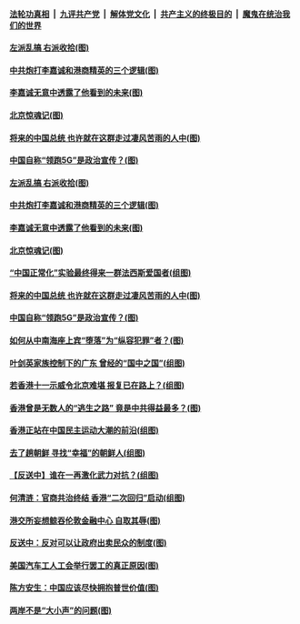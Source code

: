 ####  [法轮功真相](../../../../basic/blob/master/README.md?t=09220526) &nbsp;|&nbsp; [九评共产党](../../../../9ping.md/blob/master/README.md?t=09220526) &nbsp;|&nbsp; [解体党文化](../../../../jtdwh.md/blob/master/README.md?t=09220526)  &nbsp;|&nbsp; [共产主义的终极目的](../../../../gczydzjmd.md/blob/master/README.md?t=09220526) &nbsp;|&nbsp; [魔鬼在统治我们的世界](../../../../mgztzwmdsj.md/blob/master/README.md?t=09220526) 

#### [左派乱搞 右派收拾(图)](../pages/p4/908057.md?t=09220526) 

#### [中共炮打李嘉诚和港商精英的三个逻辑(图)](../pages/p4/908052.md?t=09220526) 

#### [李嘉诚无意中透露了他看到的未来(图)](../pages/p4/908108.md?t=09220526) 

#### [北京惊魂记(图)](../pages/p4/908019.md?t=09220526) 

#### [将来的中国总统 也许就在这群走过凄风苦雨的人中(图)](../pages/p4/908036.md?t=09220526) 

#### [中国自称“领跑5G”是政治宣传？(图)](../pages/p4/908031.md?t=09220526) 

#### [左派乱搞 右派收拾(图)](../pages/p4/908057.md?t=09220526) 

#### [中共炮打李嘉诚和港商精英的三个逻辑(图)](../pages/p4/908052.md?t=09220526) 

#### [李嘉诚无意中透露了他看到的未来(图)](../pages/p4/908108.md?t=09220526) 

#### [北京惊魂记(图)](../pages/p4/908019.md?t=09220526) 

#### [“中国正常化”实验最终得来一群法西斯爱国者(组图)](../pages/p4/908063.md?t=09220526) 

#### [将来的中国总统 也许就在这群走过凄风苦雨的人中(图)](../pages/p4/908036.md?t=09220526) 

#### [中国自称“领跑5G”是政治宣传？(图)](../pages/p4/908031.md?t=09220526) 

#### [如何从中南海座上宾“堕落”为“纵容犯罪”者？(图)](../pages/p4/908024.md?t=09220526) 

#### [叶剑英家族控制下的广东 曾经的“国中之国”(组图)](../pages/p4/908021.md?t=09220526) 

#### [若香港十一示威令北京难堪 报复已在路上？(组图)](../pages/p4/908015.md?t=09220526) 

#### [香港曾是无数人的“逃生之路” 竟是中共得益最多？(图)](../pages/p4/908017.md?t=09220526) 

#### [香港正站在中国民主运动大潮的前沿(组图)](../pages/p4/907895.md?t=09220526) 

#### [去了趟朝鲜 寻找“幸福”的朝鲜人(组图)](../pages/p4/907939.md?t=09220526) 

#### [【反送中】谁在一再激化武力对抗？(组图)](../pages/p4/907935.md?t=09220526) 

#### [何清涟：官商共治终结 香港“二次回归”启动(组图)](../pages/p4/907931.md?t=09220526) 

#### [港交所妄想鲸吞伦敦金融中心 自取其辱(图)](../pages/p4/907926.md?t=09220526) 

#### [反送中：反对可以让政府出卖民众的制度(图)](../pages/p4/907923.md?t=09220526) 

#### [美国汽车工人工会举行罢工的真正原因(图)](../pages/p4/907906.md?t=09220526) 

#### [陈方安生：中国应该尽快拥抱普世价值(图)](../pages/p4/907826.md?t=09220526) 

#### [两岸不是“大小声”的问题(图)](../pages/p4/907825.md?t=09220526) 

